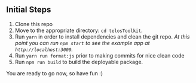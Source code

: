 ## Initial Steps

1.  Clone this repo
2.  Move to the appropriate directory: `cd telosToolkit`.<br />
3.  Run `yarn` in order to install dependencies and clean the git repo.
    _At this point you can run `npm start` to see the example app at `http://localhost:3000`._
4.  Run `yarn run format:js` prior to making commits for nice clean code    
5.  Run `npm run build` to build the deployable package.

You are ready to go now, so have fun :)
